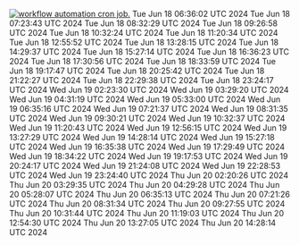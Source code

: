[![workflow automation cron job.](https://github.com/gainfisheries/refactored-barnacle/actions/workflows/automate.yml/badge.svg)](https://github.com/gainfisheries/refactored-barnacle/actions/workflows/automate.yml)
Tue Jun 18 06:36:02 UTC 2024
Tue Jun 18 07:23:43 UTC 2024
Tue Jun 18 08:32:29 UTC 2024
Tue Jun 18 09:26:58 UTC 2024
Tue Jun 18 10:32:24 UTC 2024
Tue Jun 18 11:20:34 UTC 2024
Tue Jun 18 12:55:52 UTC 2024
Tue Jun 18 13:28:15 UTC 2024
Tue Jun 18 14:29:37 UTC 2024
Tue Jun 18 15:27:14 UTC 2024
Tue Jun 18 16:36:23 UTC 2024
Tue Jun 18 17:30:56 UTC 2024
Tue Jun 18 18:33:59 UTC 2024
Tue Jun 18 19:17:47 UTC 2024
Tue Jun 18 20:25:42 UTC 2024
Tue Jun 18 21:22:27 UTC 2024
Tue Jun 18 22:29:38 UTC 2024
Tue Jun 18 23:24:17 UTC 2024
Wed Jun 19 02:23:30 UTC 2024
Wed Jun 19 03:29:20 UTC 2024
Wed Jun 19 04:31:19 UTC 2024
Wed Jun 19 05:33:00 UTC 2024
Wed Jun 19 06:35:16 UTC 2024
Wed Jun 19 07:21:37 UTC 2024
Wed Jun 19 08:31:35 UTC 2024
Wed Jun 19 09:30:21 UTC 2024
Wed Jun 19 10:32:37 UTC 2024
Wed Jun 19 11:20:43 UTC 2024
Wed Jun 19 12:56:15 UTC 2024
Wed Jun 19 13:27:29 UTC 2024
Wed Jun 19 14:28:14 UTC 2024
Wed Jun 19 15:27:18 UTC 2024
Wed Jun 19 16:35:38 UTC 2024
Wed Jun 19 17:29:49 UTC 2024
Wed Jun 19 18:34:22 UTC 2024
Wed Jun 19 19:17:53 UTC 2024
Wed Jun 19 20:24:17 UTC 2024
Wed Jun 19 21:24:08 UTC 2024
Wed Jun 19 22:28:53 UTC 2024
Wed Jun 19 23:24:40 UTC 2024
Thu Jun 20 02:20:26 UTC 2024
Thu Jun 20 03:29:35 UTC 2024
Thu Jun 20 04:29:28 UTC 2024
Thu Jun 20 05:28:07 UTC 2024
Thu Jun 20 06:35:13 UTC 2024
Thu Jun 20 07:21:26 UTC 2024
Thu Jun 20 08:31:34 UTC 2024
Thu Jun 20 09:27:55 UTC 2024
Thu Jun 20 10:31:44 UTC 2024
Thu Jun 20 11:19:03 UTC 2024
Thu Jun 20 12:54:30 UTC 2024
Thu Jun 20 13:27:05 UTC 2024
Thu Jun 20 14:28:14 UTC 2024
